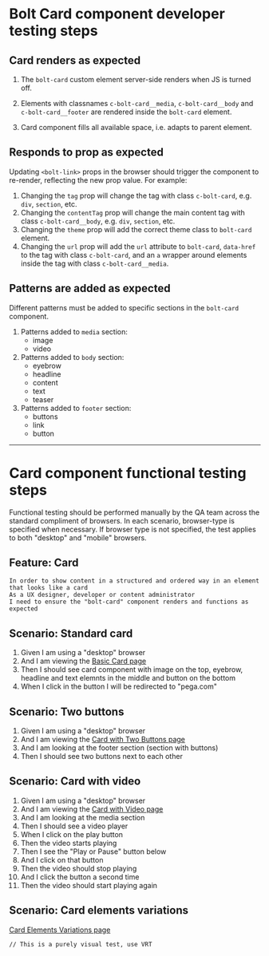 # Bolt Card component developer testing steps

## Card renders as expected

1. The `bolt-card` custom element server-side renders when JS is turned off.

1. Elements with classnames `c-bolt-card__media`, `c-bolt-card__body` and `c-bolt-card__footer` are rendered inside the `bolt-card` element.

1. Card component fills all available space, i.e. adapts to parent element.

## Responds to prop as expected

Updating `<bolt-link>` props in the browser should trigger the component to re-render, reflecting the new prop value. For example:

1. Changing the `tag` prop will change the tag with class `c-bolt-card`, e.g. `div`, `section`, etc.
1. Changing the `contentTag` prop will change the main content tag with class `c-bolt-card__body`, e.g. `div`, `section`, etc.
1. Changing the `theme` prop will add the correct theme class to `bolt-card` element.
1. Changing the `url` prop will add the `url` attribute to `bolt-card`, `data-href` to the tag with class `c-bolt-card`, and an `a` wrapper around elements inside the tag with class `c-bolt-card__media`.

## Patterns are added as expected

Different patterns must be added to specific sections in the `bolt-card` component.

1. Patterns added to `media` section:
   - image
   - video
1. Patterns added to `body` section:
   - eyebrow
   - headline
   - content
   - text
   - teaser
1. Patterns added to `footer` section:
   - buttons
   - link
   - button

---

# Card component functional testing steps

Functional testing should be performed manually by the QA team across the standard compliment of browsers. In each scenario, browser-type is specified when necessary. If browser type is not specified, the test applies to both "desktop" and "mobile" browsers.

## Feature: Card

    In order to show content in a structured and ordered way in an element that looks like a card
    As a UX designer, developer or content administrator
    I need to ensure the "bolt-card" component renders and functions as expected

## Scenario: Standard card

1. Given I am using a "desktop" browser
1. And I am viewing the [Basic Card page](https://master.boltdesignsystem.com/pattern-lab/patterns/02-components-card-05-card/02-components-card-05-card.html)
1. Then I should see card component with image on the top, eyebrow, headline and text elemnts in the middle and button on the bottom
1. When I click in the button I will be redirected to "pega.com"

## Scenario: Two buttons

1. Given I am using a "desktop" browser
1. And I am viewing the [Card with Two Buttons page](https://master.boltdesignsystem.com/pattern-lab/patterns/02-components-card-10-card-with-two-buttons/02-components-card-10-card-with-two-buttons.html)
1. And I am looking at the footer section (section with buttons)
1. Then I should see two buttons next to each other

## Scenario: Card with video

1. Given I am using a "desktop" browser
1. And I am viewing the [Card with Video page](https://master.boltdesignsystem.com/pattern-lab/patterns/02-components-card-15-card-with-video/02-components-card-15-card-with-video.html)
1. And I am looking at the media section
1. Then I should see a video player
1. When I click on the play button
1. Then the video starts playing
1. Then I see the "Play or Pause" button below
1. And I click on that button
1. Then the video should stop playing
1. And I click the button a second time
1. Then the video should start playing again

## Scenario: Card elements variations

[Card Elements Variations page](https://master.boltdesignsystem.com/pattern-lab/patterns/02-components-card-25-card-band-variation/02-components-card-25-card-band-variation.html)

`// This is a purely visual test, use VRT`
